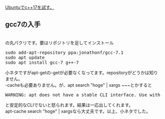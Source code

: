 [Ubuntuでc++17を試す。](https://qiita.com/kentaro1530/items/67ff764e3ba388c2b25e)<br/>

## gcc7の入手
[](https://askubuntu.com/questions/859256/how-to-install-gcc-7-or-clang-4-0)<br/>
の丸パクリです。要はリポジトリを足してインストール<br/>

<pre>
sudo add-apt-repository ppa:jonathonf/gcc-7.1
sudo apt update
sudo apt install gcc-7 g++-7
</pre>
小ネタですがapt-getの-getが必要なくなってます。repositoryがどうかは知りません。<br/>
-cacheも必要ありません。が、apt search "hoge" | xargs ~~~とかすると<br/>

<pre>
WARNING: apt does not have a stable CLI interface. Use with caution in scripts.
</pre>
と安定的なCLIでないと怒られます。結果は一応出してくれます。<br/>
apt-cache search "hoge" | xargsなら大丈夫です。以上、小ネタでした。<br/>
